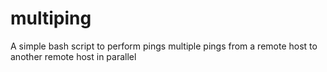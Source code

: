 # multiping
A simple bash script to perform pings multiple pings from a remote host to another remote host in parallel
